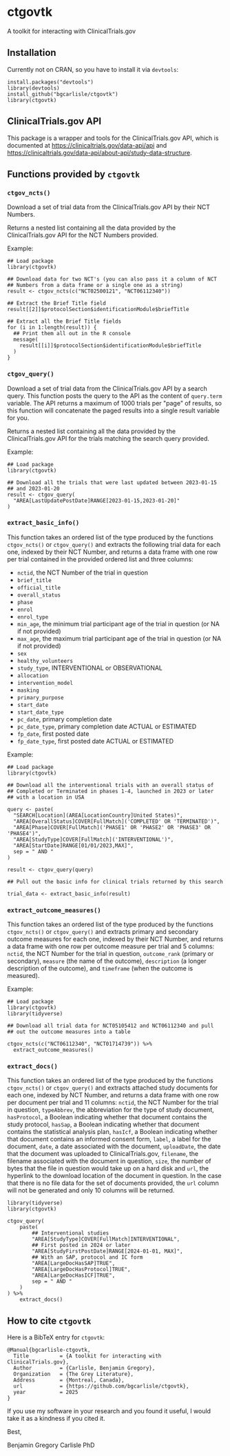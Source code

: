 # ctgovtk

A toolkit for interacting with ClinicalTrials.gov

## Installation

Currently not on CRAN, so you have to install it via `devtools`:

```
install.packages("devtools")
library(devtools)
install_github("bgcarlisle/ctgovtk")
library(ctgovtk)

```

## ClinicalTrials.gov API

This package is a wrapper and tools for the ClinicalTrials.gov API, which is documented at <https://clinicaltrials.gov/data-api/api> and <https://clinicaltrials.gov/data-api/about-api/study-data-structure>.

## Functions provided by `ctgovtk`

### `ctgov_ncts()`

Download a set of trial data from the ClinicalTrials.gov API by their
NCT Numbers.

Returns a nested list containing all the data provided by the
ClinicalTrials.gov API for the NCT Numbers provided.

Example:

```
## Load package
library(ctgovtk)

## Download data for two NCT's (you can also pass it a column of NCT
## Numbers from a data frame or a single one as a string)
result <- ctgov_ncts(c("NCT02500121", "NCT06112340"))

## Extract the Brief Title field
result[[2]]$protocolSection$identificationModule$briefTitle

## Extract all the Brief Title fields
for (i in 1:length(result)) {
  ## Print them all out in the R console
  message(
    result[[i]]$protocolSection$identificationModule$briefTitle
  )
}

```

### `ctgov_query()`

Download a set of trial data from the ClinicalTrials.gov API by a
search query. This function posts the query to the API as the content
of `query.term` variable. The API returns a maximum of 1000 trials per
"page" of results, so this function will concatenate the paged results
into a single result variable for you.

Returns a nested list containing all the data provided by the
ClinicalTrials.gov API for the trials matching the search query
provided.

Example:

```
## Load package
library(ctgovtk)

## Download all the trials that were last updated between 2023-01-15
## and 2023-01-20
result <- ctgov_query(
  "AREA[LastUpdatePostDate]RANGE[2023-01-15,2023-01-20]"
)
```

### `extract_basic_info()`

This function takes an ordered list of the type produced by the
functions `ctgov_ncts()` or `ctgov_query()` and extracts the following
trial data for each one, indexed by their NCT Number, and returns a
data frame with one row per trial contained in the provided ordered
list and three columns:

* `nctid`, the NCT Number of the trial in question
* `brief_title`
* `official_title`
* `overall_status`
* `phase`
* `enrol`
* `enrol_type`
* `min_age`, the minimum trial participant age of the trial in
  question (or NA if not provided)
* `max_age`, the maximum trial participant age of the trial in
  question (or NA if not provided)
* `sex`
* `healthy_volunteers`
* `study_type`, INTERVENTIONAL or OBSERVATIONAL
* `allocation`
* `intervention_model`
* `masking`
* `primary_purpose`
* `start_date`
* `start_date_type`
* `pc_date`, primary completion date
* `pc_date_type`, primary completion date ACTUAL or ESTIMATED
* `fp_date`, first posted date
* `fp_date_type`, first posted date ACTUAL or ESTIMATED

Example:

```
## Load package
library(ctgovtk)

## Download all the interventional trials with an overall status of
## Completed or Terminated in phases 1-4, launched in 2023 or later
## with a location in USA

query <- paste(
  "SEARCH[Location](AREA[LocationCountry]United States)",
  "AREA[OverallStatus]COVER[FullMatch]('COMPLETED' OR 'TERMINATED')",
  "AREA[Phase]COVER[FullMatch]('PHASE1' OR 'PHASE2' OR 'PHASE3' OR 'PHASE4')",
  "AREA[StudyType]COVER[FullMatch]('INTERVENTIONAL')",
  "AREA[StartDate]RANGE[01/01/2023,MAX]",
  sep = " AND "
)

result <- ctgov_query(query)

## Pull out the basic info for clinical trials returned by this search

trial_data <- extract_basic_info(result)

```

### `extract_outcome_measures()`

This function takes an ordered list of the type produced by the
functions `ctgov_ncts()` or `ctgov_query()` and extracts primary and
secondary outcome measures for each one, indexed by their NCT Number,
and returns a data frame with one row per outcome measure per trial
and 5 columns: `nctid`, the NCT Number for the trial in question,
`outcome_rank` (primary or secondary), `measure` (the name of the
outcome), `description` (a longer description of the outcome), and
`timeframe` (when the outcome is measured).

Example:

```
## Load package
library(ctgovtk)
library(tidyverse)

## Download all trial data for NCT05105412 and NCT06112340 and pull
## out the outcome measures into a table

ctgov_ncts(c("NCT06112340", "NCT01714739")) %>%
  extract_outcome_measures()
```

### `extract_docs()`

This function takes an ordered list of the type produced by the
functions `ctgov_ncts()` or `ctgov_query()` and extracts attached
study documents for each one, indexed by NCT Number, and returns a
data frame with one row per document per trial and 11 columns:
`nctid`, the NCT Number for the trial in question, `typeAbbrev`, the
abbreviation for the type of study document, `hasProtocol`, a Boolean
indicating whether that document contains the study protocol,
`hasSap`, a Boolean indicating whether that document contains the
statistical analysis plan, `hasIcf`, a Boolean indicating whether that
document contains an informed consent form, `label`, a label for the
document, `date`, a date associated with the document, `uploadDate`,
the date that the document was uploaded to ClinicalTrials.gov,
`filename`, the filename associated with the document in question,
`size`, the number of bytes that the file in question would take up on
a hard disk and `url`, the hyperlink to the download location of the
document in question. In the case that there is no file data for the
set of documents provided, the `url` column will not be generated and
only 10 columns will be returned.

```
library(tidyverse)
library(ctgovtk)

ctgov_query(
    paste(
        ## Interventional studies
        "AREA[StudyType]COVER[FullMatch]INTERVENTIONAL",
        ## First posted in 2024 or later
        "AREA[StudyFirstPostDate]RANGE[2024-01-01, MAX]",
        ## With an SAP, protocol and IC form
        "AREA[LargeDocHasSAP]TRUE",
        "AREA[LargeDocHasProtocol]TRUE",
        "AREA[LargeDocHasICF]TRUE",
        sep = " AND "
    )
) %>%
    extract_docs()

```

## How to cite `ctgovtk`

Here is a BibTeX entry for `ctgovtk`:

```
@Manual{bgcarlisle-ctgovtk,
  Title          = {A toolkit for interacting with ClinicalTrials.gov},
  Author         = {Carlisle, Benjamin Gregory},
  Organization   = {The Grey Literature},
  Address        = {Montreal, Canada},
  url            = {https://github.com/bgcarlisle/ctgovtk},
  year           = 2025
}
```

If you use my software in your research and you found it useful, I
would take it as a kindness if you cited it.

Best,

Benjamin Gregory Carlisle PhD
